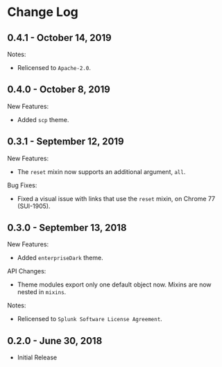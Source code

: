 Change Log
============

0.4.1 - October 14, 2019
----------
Notes:
* Relicensed to `Apache-2.0`.

0.4.0 - October 8, 2019
----------
New Features:
* Added `scp` theme.

0.3.1 - September 12, 2019
----------
New Features:
* The `reset` mixin now supports an additional argument, `all`.

Bug Fixes:
* Fixed a visual issue with links that use the `reset` mixin, on Chrome 77 (SUI-1905).

0.3.0 - September 13, 2018
----------
New Features:
* Added `enterpriseDark` theme.

API Changes:
* Theme modules export only one default object now. Mixins are now nested in `mixins`.

Notes:
* Relicensed to `Splunk Software License Agreement`.

0.2.0 - June 30, 2018
----------
* Initial Release
